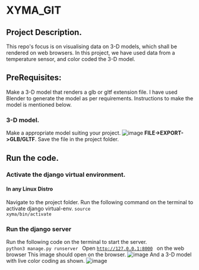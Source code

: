 # XYMA_GIT
## Project Description.
This repo's focus is on visualising data on 3-D models, which shall be rendered on web browsers.
In this project, we have used data from a temperature sensor, and color coded the 3-D model.
## PreRequisites:
Make a 3-D model that renders a glb or gltf extension file. I have used Blender to generate the model as per requirements.
Instructions to make the model is mentioned below.
### 3-D model.
Make a appropriate model suiting your project.
![image](https://github.com/SiddharthPh/Xyma_Git/blob/master/images/Screenshot%20from%202021-07-31%2009-33-46.png)
**FILE->EXPORT->GLB/GLTF**.
Save the file in the project folder.
## Run the code.
### Activate the django virtual environment.
#### In any Linux Distro
Navigate to the project folder.
Run the following command on the terminal to activate django virtual-env.
<code>source xyma/bin/activate</code>
### Run the django server
Run the following code on the terminal to start the server.
<code> python3 manage.py runserver </code>
Open <code>http://127.0.0.1:8000 </code> on the web browser
This image should open on the browser.
![image](https://github.com/SiddharthPh/Xyma_Git/blob/master/images/Screenshot%20from%202021-06-25%2000-12-35.png)
And a 3-D model with live color coding as shown.
![image](https://github.com/SiddharthPh/Xyma_Git/blob/master/images/Screenshot%20from%202021-07-31%2011-41-17.png)

